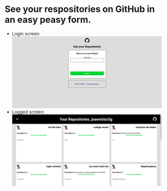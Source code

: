 # See your respositories on GitHub in an easy peasy form.

- Login screen:
![](assets/login.png)
- Logged screen:
![](assets/logado.png)


